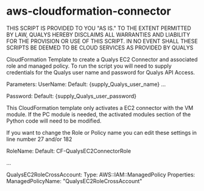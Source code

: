 # aws-cloudformation-connector
THIS SCRIPT IS PROVIDED TO YOU "AS IS."  TO THE EXTENT PERMITTED BY LAW, QUALYS HEREBY DISCLAIMS ALL WARRANTIES AND LIABILITY FOR THE PROVISION OR USE OF THIS SCRIPT.  IN NO EVENT SHALL THESE SCRIPTS BE DEEMED TO BE CLOUD SERVICES AS PROVIDED BY QUALYS

CloudFormation Template to create a Qualys EC2 Connector and associated role and
managed policy. To run the script you will need to supply credentials for the
Qualys user name and password for Qualys API Access.

Parameters:
  UserName:
    Default: {supply_Qualys_user_name}
...

  Password:
    Default: {supply_Qualys_user_password}

This CloudFormation template only activates a EC2 connector with the VM module.
If the PC module is needed, the activated modules section of the Python code
will need to be modified.

If you want to change the Role or Policy name you can edit these settings in line number 27 and/or 182

RoleName:
  Default: CF-QualysEC2ConnectorRole

...

QualysEC2RoleCrossAccount:
  Type: AWS::IAM::ManagedPolicy
  Properties:
    ManagedPolicyName: "QualysEC2RoleCrossAccount"
